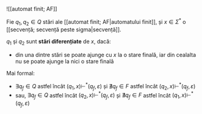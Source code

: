 ![[automat finit; AF]]

Fie $q_1,q_2\in Q$ stări ale [[automat finit; AF|automatului finit]], și $x\in\Sigma^*$ o [[secvență; secvență peste sigma|secvență]].

$q_1$ și $q_2$ sunt **stări diferențiate** de $x$, dacă:
- din una dintre stări se poate ajunge cu $x$ la o stare finală, iar din cealalta nu se poate ajunge la nici o stare finală

Mai formal:
- $\exists q_f\in Q$ astfel încât $(q_1,x)\vdash^*(q_f,\varepsilon)$ și $\nexists q_f\in F$ astfel încât $(q_2,x)\vdash^*(q_f,\varepsilon)$
- sau, $\exists q_f\in Q$ astfel încât $(q_2,x)\vdash^*(q_f,\varepsilon)$ și $\nexists q_f\in F$ astfel încât $(q_1,x)\vdash^*(q_f,\varepsilon)$
